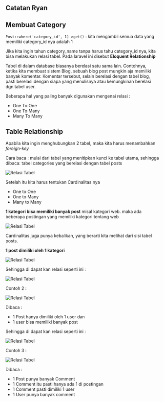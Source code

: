 ## Catatan Ryan

## Membuat Category

`Post::where('category_id', 1)->get()` : kita mengambil semua data yang memiliki category_id nya adalah 1

Jika kita ingin tahun category_name tanpa harus tahu category_id nya, kita bisa melakukan relasi tabel. Pada laravel ini disebut **Eloquent Relationship**

Tabel di dalam database biasanya berelasi satu sama lain. Contohnya, ketika kita membuat sistem Blog, sebuah blog post mungkin aja memiliki banyak komentar. Komentar tersebut, selain berelasi dengan tabel blog, pasti berelasi dengan siapa yang menulisnya atau kemungkinan berelasi dgn tabel user.

Beberapa hal yang paling banyak digunakan mengenai relasi :

-   One To One
-   One To Many
-   Many To Many

## Table Relationship

Apabila kita ingin menghubungkan 2 tabel, maka kita harus menambahkan _foreign-key_

Cara baca : mulai dari tabel yang menitipkan kunci ke tabel utama, sehingga dibaca: tabel categories yang berelasi dengan tabel posts

![Relasi Tabel](../coba-laravel/public/img/relasi-tabel/1.png "Foreign Key")

Setelah itu kita harus tentukan Cardinalitas nya

-   One to One
-   One to Many
-   Many to Many

**1 kategori bisa memiliki banyak post**
misal kategori web. maka ada beberapa postingan yang memiliki kategori tentang web

![Relasi Tabel](../coba-laravel/public/img/relasi-tabel/2.png "Cardinality One to Many")

Cardinalitas juga punya kebalikan, yang berarti kita melihat dari sisi tabel posts.

**1 post dimiliki oleh 1 kategori**

![Relasi Tabel](../coba-laravel/public/img/relasi-tabel/3.png "Cardinality Inverse")

Sehingga di dapat kan relasi seperti ini :

![Relasi Tabel](../coba-laravel/public/img/relasi-tabel/4.png "Relationship 1")

Contoh 2 :

![Relasi Tabel](../coba-laravel/public/img/relasi-tabel/5.png "Relationship 2a")

Dibaca :

-   1 Post hanya dimiliki oleh 1 user dan
-   1 user bisa memiliki banyak post

Sehingga di dapat kan relasi seperti ini :

![Relasi Tabel](../coba-laravel/public/img/relasi-tabel/6.png "Relationship 2b")

Contoh 3 :

![Relasi Tabel](../coba-laravel/public/img/relasi-tabel/7.png "Relationship 3")

Dibaca :

-   1 Post punya banyak Comment
-   1 Comment itu pasti hanya ada 1 di postingan
-   1 Comment pasti dimiliki 1 user
-   1 User punya banyak comment
